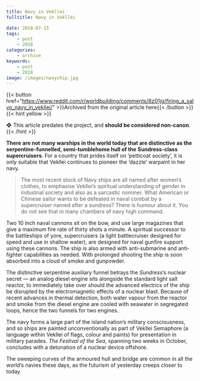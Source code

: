 ```yaml
---
title: Navy in Vekllei
fulltitle: Navy in Vekllei

date: 2018-07-15
tags:
    - post
    - 2018
categories:
    - archive
keywords:
    - post
    - 2018
image: /images/navyship.jpg
---
```

{{< button href="https://www.reddit.com/r/worldbuilding/comments/8z01jg/firing_a_salvo_navy_in_vekllei/" >}}Archived from the original article here{{< /button >}}
{{< hint yellow >}}

❖ This article predates the project, and **should be considered non-canon**.
{{< /hint >}}

**There are not many warships in the world today that are distinctive as the serpentine-funnelled, semi-tumblehome hull of the** **Sundress-class supercruisers**. For a country that prides itself on ‘petticoat society’, it is only suitable that Vekllei continues to pioneer the ‘dazzle’ warpaint in her navy.

>The most recent stock of Navy ships are all named after women’s clothes, to emphasise Vekllei’s spiritual understanding of gender in industrial society and also as a sarcastic nominer. What American or Chinese sailor wants to be defeated in naval combat by a supercruiser named after a sundress? There is humour about it. You do not see that in many chambers of navy high command.

Two 10 inch naval cannons sit on the bow, and use large magazines that give a maximum fire rate of thirty shots a minute. A spiritual successor to the battleships of yore, supercruisers (a light battlecruiser designed for speed and use in shallow water),  are designed for naval gunfire support using these cannons. The ship is also armed with anti-submarine and anti-fighter capabilities as needed. With prolonged shooting the ship is soon absorbed into a cloud of smoke and gunpowder.

The distinctive serpentine auxiliary funnel betrays the *Sundress*’s nuclear secret  —  an analog diesel engine sits alongside the standard light salt reactor, to immediately take over should the advanced electrics of the ship be disrupted by the electromagnetic effects of a nuclear blast. Because of recent advances in thermal detection, both water vapour from the reactor and smoke from the diesel engine are cooled with seawater in segregated loops, hence the two funnels for two engines.

The navy forms a large part of the island nation’s military consciousness, and so ships are painted unconventionally as part of Vekllei Semaphore (a language within Vekllei of flags, colour and paints) for presentation in military parades. *The Festival of the Sea*, spanning two weeks in October, concludes with a detonation of a nuclear device offshore.

The sweeping curves of the armoured hull and bridge are common in all the world’s navies these days, as the futurism of yesterday creeps closer to today.
